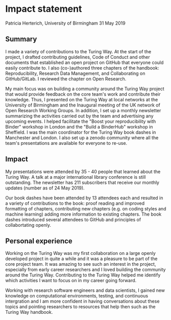 # Impact statement

Patricia Herterich, University of Birmingham
31 May 2019

## Summary 

I made a variety of contributions to the Turing Way. 
At the start of the project, I drafted contributing guidelines, Code of Conduct and other documents that established an open project on GitHub that everyone could easily contribute to.
I also (co-)authored three chapters of the handbook: Reproducibility, Research Data Management, and Collaborating on GitHub/GitLab.
I reviewed the chapter on Open Research.

My main focus was on building a community around the Turing Way project that would provide feedback on the core team's work and contribute their knowledge.
Thus, I presented on the Turing Way at local networks at the University of Birmingham and the Inaugural meeting of the UK network of Open Research Working Groups.
In addition, I set up a monthly newsletter summarizing the activities carried out by the team and advertising any upcoming events.
I helped facilitate the "Boost your reproducibility with Binder" workshop in London and the "Build a BinderHub" workshop in Sheffield.
I was the main coordinator for the Turing Way book dashes in Manchester and London.
I also set up a zenodo community where all the team's presentations are available for everyone to re-use.

## Impact

My presentations were attended by 35 - 40 people that learned about the Turing Way.
A talk at a major international library conference is still outstanding.
The newsletter has 211 subscribers that receive our monthly updates (number as of 24 May 2019).

Our book dashes have been attended by 13 attendees each and resulted in a variety of contributions to the book: proof reading and improved formatting of chapters, contributing new chapters (e.g. on coding styles and machine learning) adding more information to existing chapters.
The book dashes introduced several attendees to GitHub and principles of collabortating openly.

## Personal experience 

Working on the Turing Way was my first collaboration on a large openly developed project in quite a while and it was a pleasure to be part of the core project team.
It was amazing to see such an interest in the project, especially from early career researchers and I loved building the community around the Turing Way.
Contributing to the Turing Way helped me identify which activities I want to focus on in my career going forward.

Working with research software engineers and data scientists, I gained new knowledge on computational environments, testing, and continuous intergration and I am more confident in having conversations about these topics and pointing researchers to resources that help then such as the Turing Way handbook.
